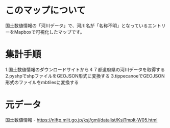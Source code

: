 # このマップについて
 国土数値情報の「河川データ」で、河川名が「名称不明」となっているエントリーをMapboxで可視化したマップです。

# 集計手順
1.国土数値情報のダウンロードサイトから４７都道府県の河川データを取得する
2.pyshpでshpファイルをGEOJSON形式に変換する
3.tippecanoeでGEOJSON形式のファイルをmbtilesに変換する

# 元データ 
国土数値情報 - https://nlftp.mlit.go.jp/ksj/gml/datalist/KsjTmplt-W05.html
